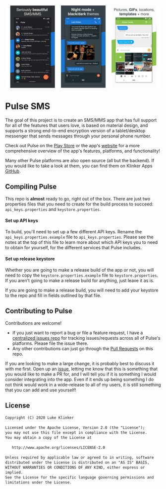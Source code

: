 ![feature graphic](/artwork/repo-header.png)

# Pulse SMS

The goal of this project is to create an SMS/MMS app that has full support for all of the features
that users love, is based on material design, and supports a strong end-to-end encryption version of a
tablet/desktop messenger that sends messages through your personal phone number.

Check out Pulse on the [Play Store](https://play.google.com/store/apps/details?id=xyz.klinker.messenger)
or the app's [website](https://messenger.klinkerapps.com/overview) for a more comprehensive overview
of the app's features, platforms, and functionality!

Many other Pulse platforms are also open source (all but the backend). If you would like to take a
look at them, you can find them on Klinker Apps [GitHub](https://github.com/klinker-apps?q=pulse).

## Compiling Pulse

This repo is **almost** ready to go, right out of the box. There are just two properties files that you need
to create for the build process to succeed: `api_keys.properties` and `keystore.properties`.

#### Set up API keys

To build, you'll need to set up a few different API keys. Rename the `api_keys.properties.example`
file to `api_keys.properties`. Please see the notes at the top of this file to learn more about
which API keys you to need to obtain for yourself, for the different services that Pulse includes.

#### Set up release keystore

Whether you are going to make a release build of the app or not, you will need to copy the `keystore.properties.example`
file to `keystore.properties`. If you aren't going to make a release build for anything, just leave it as is.

If you are going to make a release build, you will need to add your keystore to the repo and fill in
fields outlined by that file.

## Contributing to Pulse

Contributions are welcome!

* If you just want to report a bug or file a feature request, I have a [centralized issues repo](https://github.com/klinker-apps/pulse-sms-issues/issues) for tracking issues/requests across all of Pulse's platforms. Please file the issue there.
* Any other contributions can just go through the [Pull Requests](https://github.com/klinker-apps/pulse-sms-android/pulls) on this repo.

If you are looking to make a large change, it is probably best to discuss it with me first. Open up an [issue](https://github.com/klinker-apps/pulse-sms-issues/issues/new?template=contribution_question.md), letting me know that this is something that you would like to make a PR for, and I will tell you if it is something I would consider integrating into the app. Even if it ends up being something I do not think would work in a wide-release to all of my users, it is still something that you can add and use yourself!

## License

    Copyright (C) 2020 Luke Klinker

    Licensed under the Apache License, Version 2.0 (the "License");
    you may not use this file except in compliance with the License.
    You may obtain a copy of the License at

       http://www.apache.org/licenses/LICENSE-2.0

    Unless required by applicable law or agreed to in writing, software
    distributed under the License is distributed on an "AS IS" BASIS,
    WITHOUT WARRANTIES OR CONDITIONS OF ANY KIND, either express or implied.
    See the License for the specific language governing permissions and
    limitations under the License.

